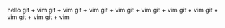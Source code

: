 hello
git + vim
git + vim
git + vim
git + vim
git + vim
git + vim
git + vim
git + vim
git + vim
git + vim


